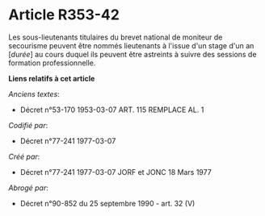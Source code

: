# Article R353-42

Les sous-lieutenants titulaires du brevet national de moniteur de secourisme peuvent être nommés lieutenants à l'issue d'un
stage d'un an [*durée*] au cours duquel ils peuvent être astreints à suivre des sessions de formation professionnelle.

**Liens relatifs à cet article**

_Anciens textes_:

  - Décret n°53-170 1953-03-07 ART. 115 REMPLACE AL. 1

_Codifié par_:

  - Décret n°77-241 1977-03-07

_Créé par_:

  - Décret n°77-241 1977-03-07 JORF et JONC 18 Mars 1977

_Abrogé par_:

  - Décret n°90-852 du 25 septembre 1990 - art. 32 (V)
